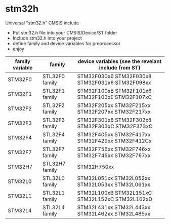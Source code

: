# stm32h
Universal "stm32.h" CMSIS include 
+ Put stm32.h file into your CMSIS/Device/ST folder
+ Include stm32.h into your project
+ define family and device variables for preprocessor
+ enjoy

|family variable | family             | device variables (see the revelant include from ST)|
|----------------|--------------------|-------------------------------------------------|
| STM32F0        | STL32F0 family     | STM32F030x6 STM32F030x8 STM32F031x6 STM32F098xx |
| STM32F1        | STL32F1 family     | STM32F100xB STM32F101x6 STM32F103xE STM32F107xC |
| STM32F2        | STL32F2 family     | STM32F205xx STM32F215xx STM32F207xx STM32F217xx |
| STM32F3        | STL32F3 family     | STM32F301x8 STM32F302x8 STM32F303xC STM32F373xC |
| STM32F4        | STL32F4 family     | STM32F405xx STM32F417xx STM32F429xx STM32F412Cx |
| STM32F7        | STL32F7 family     | STM32F756xx STM32F746xx STM32F745xx STM32F767xx |
| STM32H7        | STL32H7 family     | STM32H750xx                                     |
| STM32L0        | STL32L0 family     | STM32L051xx STM32L052xx STM32L053xx STM32L061xx |
| STM32L1        | STL32L1 family     | STM32L100xB STM32L151xC STM32L152xC STM32L162xD |
| STM32L4        | STL32L4 family     | STM32L431xx STM32L443xx STM32L462xx STM32L485xx |
